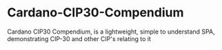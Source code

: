 # Cardano-CIP30-Compendium
Cardano CIP30 Compendium, is a lightweight, simple to understand SPA, demonstrating CIP-30 and other CIP's relating to it

